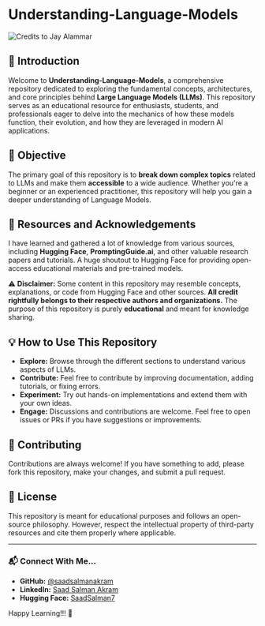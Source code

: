 # Understanding-Language-Models

![Credits to Jay Alammar](https://files.readme.io/0a9715d-IntroToLLM_Visual_1.svg)

## 📌 Introduction
Welcome to **Understanding-Language-Models**, a comprehensive repository dedicated to exploring the fundamental concepts, architectures, and core principles behind **Large Language Models (LLMs)**. This repository serves as an educational resource for enthusiasts, students, and professionals eager to delve into the mechanics of how these models function, their evolution, and how they are leveraged in modern AI applications.

## 🎯 Objective
The primary goal of this repository is to **break down complex topics** related to LLMs and make them **accessible** to a wide audience. Whether you're a beginner or an experienced practitioner, this repository will help you gain a deeper understanding of Language Models.

## 📖 Resources and Acknowledgements
I have learned and gathered a lot of knowledge from various sources, including **Hugging Face**, **PromptingGuide.ai**, and other valuable research papers and tutorials. A huge shoutout to Hugging Face for providing open-access educational materials and pre-trained models.

⚠️ **Disclaimer:** Some content in this repository may resemble concepts, explanations, or code from Hugging Face and other sources. **All credit rightfully belongs to their respective authors and organizations.** The purpose of this repository is purely **educational** and meant for knowledge sharing.

## 💡 How to Use This Repository
- **Explore:** Browse through the different sections to understand various aspects of LLMs.
- **Contribute:** Feel free to contribute by improving documentation, adding tutorials, or fixing errors.
- **Experiment:** Try out hands-on implementations and extend them with your own ideas.
- **Engage:** Discussions and contributions are welcome. Feel free to open issues or PRs if you have suggestions or improvements.

## 🤝 Contributing
Contributions are always welcome! If you have something to add, please fork this repository, make your changes, and submit a pull request.

## 📜 License
This repository is meant for educational purposes and follows an open-source philosophy. However, respect the intellectual property of third-party resources and cite them properly where applicable.

---

### 📬 Connect With Me...
- **GitHub:** [@saadsalmanakram](https://github.com/saadsalmanakram)
- **LinkedIn:** [Saad Salman Akram](https://www.linkedin.com/in/saadsalmanakram/)
- **Hugging Face:** [SaadSalman7](https://huggingface.co/SaadSalman7)

Happy Learning!!! 🚀

